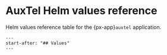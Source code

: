 ```{px-app-values} auxtel
```

# AuxTel Helm values reference

Helm values reference table for the {px-app}`auxtel` application.

```{include} ../../../applications/auxtel/README.md
---
start-after: "## Values"
---
```